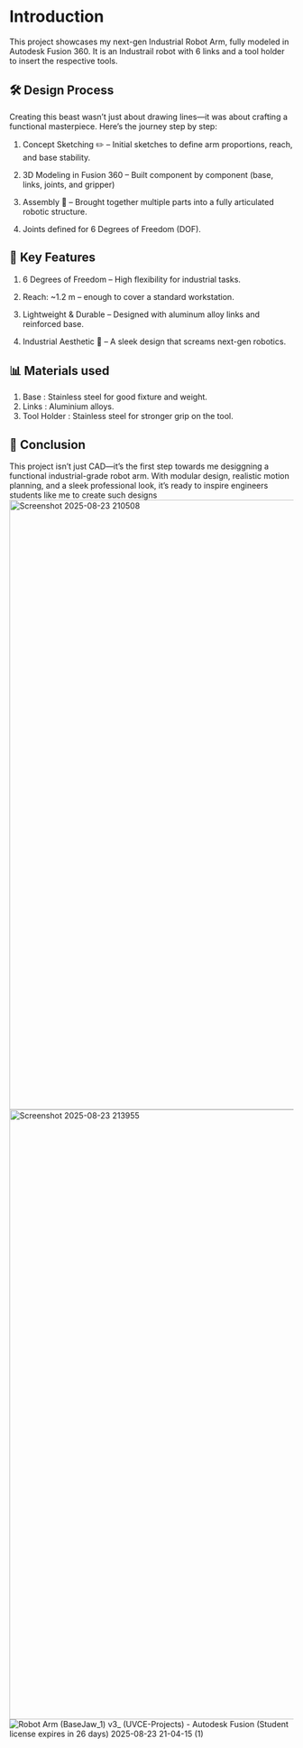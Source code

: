 # Introduction

This project showcases my next-gen Industrial Robot Arm, fully modeled in Autodesk Fusion 360. It is an Industrail robot with 6 links and a tool holder to insert the respective tools.

## 🛠️ Design Process

Creating this beast wasn’t just about drawing lines—it was about crafting a functional masterpiece. Here’s the journey step by step:

1) Concept Sketching ✏️ – Initial sketches to define arm proportions, reach, and base stability.

2) 3D Modeling in Fusion 360 – Built component by component (base, links, joints, and gripper) 

3) Assembly 🔗 – Brought together multiple parts into a fully articulated robotic structure.

4) Joints defined for 6 Degrees of Freedom (DOF).

## 🚀 Key Features

1) 6 Degrees of Freedom – High flexibility for industrial tasks.

2) Reach: ~1.2 m – enough to cover a standard workstation.

3) Lightweight & Durable – Designed with aluminum alloy links and reinforced base.

4) Industrial Aesthetic 🎨 – A sleek design that screams next-gen robotics.

## 📊 Materials used
1) Base : Stainless steel for good fixture and weight.
2) Links : Aluminium alloys.
3) Tool Holder : Stainless steel for stronger grip on the tool.

## 🎯 Conclusion

This project isn’t just CAD—it’s the first step towards me desiggning a functional industrial-grade robot arm. With modular design, realistic motion planning, and a sleek professional look, it’s ready to inspire engineers students like me to create such designs
<img width="1920" height="1080" alt="Screenshot 2025-08-23 210508" src="https://github.com/user-attachments/assets/b506d0c3-fca7-48df-bccc-4a78a3018e47" />
<img width="1920" height="1080" alt="Screenshot 2025-08-23 213955" src="https://github.com/user-attachments/assets/fb70df6e-52e4-4903-aa01-19c1d4807572" />
![Robot Arm (BaseJaw_1) v3_ (UVCE-Projects) - Autodesk Fusion (Student license expires in 26 days) 2025-08-23 21-04-15 (1)](https://github.com/user-attachments/assets/35ad4241-2643-4f7b-8a0b-164125c20006)

